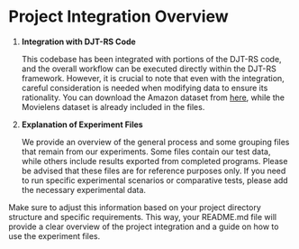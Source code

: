 # Project Integration Overview

1. **Integration with DJT-RS Code**

    This codebase has been integrated with portions of the DJT-RS code, and the overall workflow can be executed directly within the DJT-RS framework. However, it is crucial to note that even with the integration, careful consideration is needed when modifying data to ensure its rationality. You can download the Amazon dataset from [here](https://cseweb.ucsd.edu/~jmcauley/datasets.html), while the Movielens dataset is already included in the files.

2. **Explanation of Experiment Files**

    We provide an overview of the general process and some grouping files that remain from our experiments. Some files contain our test data, while others include results exported from completed programs. Please be advised that these files are for reference purposes only. If you need to run specific experimental scenarios or comparative tests, please add the necessary experimental data.

Make sure to adjust this information based on your project directory structure and specific requirements. This way, your README.md file will provide a clear overview of the project integration and a guide on how to use the experiment files.
